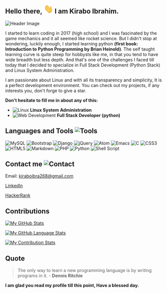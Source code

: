 ## Hello there, <img src="https://raw.githubusercontent.com/ABSphreak/ABSphreak/master/gifs/Hi.gif" alt="waving hand" width="30" height="30"/> I am Kirabo Ibrahim.

<img src="https://kinsta.com/wp-content/uploads/2021/07/how-to-become-a-web-developer-1024x512.jpg" alt="Header Image" />

I started to learn coding in 2017 (high school) and I was fascinated by the game mechanics and it all seemed like rocket science. But I didn't stop at wondering,
luckily enough, I started learning python **(first book: Introduction to Python Programming by Brian Heinold)**. The self taught learning curve is quite steep for hobbysts like me, in that you tend to have wide breadth but less depth. 
And that's one of the challenges I faced till today that I decided to specialize in Full Stack Development (Python Stack) and Linux System Administration.

I am passionate about Linux and with all its transparency and simplicity, It is a perfect development environment.
You can check out my projects, if any interests  you, don't forge to give a star.

**Don't hesitate to fill me in about any of this:**

* <img src="https://d33wubrfki0l68.cloudfront.net/e7ed9fe4bafe46e275c807d63591f85f9ab246ba/e2d28/assets/images/tux.png" width="20" height="20" alt="Linux"> **Linux System Administration**
* <img src="https://github.githubassets.com/images/icons/emoji/unicode/1f469-1f4bb.png" width="20" height="20" alt="Web Development"> **Full Stack Developer (python)**

## Languages and Tools <img src="https://github.githubassets.com/images/icons/emoji/unicode/1f469-1f4bb.png" width="20" height="20" alt="Tools" />

![MySQL](https://img.shields.io/badge/mysql-%2300f.svg?style=for-the-badge&logo=mysql&logoColor=white) ![Bootstrap](https://img.shields.io/badge/bootstrap-%23563D7C.svg?style=for-the-badge&logo=bootstrap&logoColor=white) ![Django](https://img.shields.io/badge/django-%23092E20.svg?style=for-the-badge&logo=django&logoColor=white) ![jQuery](https://img.shields.io/badge/jquery-%230769AD.svg?style=for-the-badge&logo=jquery&logoColor=white) ![Atom](https://img.shields.io/badge/Atom-%2366595C.svg?style=for-the-badge&logo=atom&logoColor=white) ![Emacs](https://img.shields.io/badge/Emacs-%237F5AB6.svg?&style=for-the-badge&logo=gnu-emacs&logoColor=white) ![C](https://img.shields.io/badge/c-%2300599C.svg?style=for-the-badge&logo=c&logoColor=white) ![CSS3](https://img.shields.io/badge/css3-%231572B6.svg?style=for-the-badge&logo=css3&logoColor=white) ![HTML5](https://img.shields.io/badge/html5-%23E34F26.svg?style=for-the-badge&logo=html5&logoColor=white) ![Markdown](https://img.shields.io/badge/markdown-%23000000.svg?style=for-the-badge&logo=markdown&logoColor=white) ![PHP](https://img.shields.io/badge/php-%23777BB4.svg?style=for-the-badge&logo=php&logoColor=white) ![Python](https://img.shields.io/badge/python-3670A0?style=for-the-badge&logo=python&logoColor=ffdd54) ![Shell Script](https://img.shields.io/badge/shell_script-%23121011.svg?style=for-the-badge&logo=gnu-bash&logoColor=white)

## Contact me <img src="https://github.githubassets.com/images/icons/emoji/unicode/1f30f.png" width="20" height="20" alt="Contact">

Email: <kiraboibra268@gmail.com>

[LinkedIn](https://www.linkedin.com/in/kirabo-ibrahim-b141121b5)

[HackerRank](https://www.hackerrank.com/kiraboibra268)

## Contributions

[![My GitHub Stats](https://github-readme-stats.vercel.app/api/?username=kiraboibrahim&count_private=true&theme=react&showicons=true)]()

[![My GitHub Language Stats](https://github-readme-stats.vercel.app/api/top-langs/?username=kiraboibrahim&langs_count=5&theme=react)]()

[![My Contribution Stats](https://github-contribution-stats.vercel.app/api/?username=kiraboibrahim)](https://github.com/kiraboibrahim/github-contribution-stats/)

## Quote 

> The only way to learn a new programming language is by writing programs in it. - **Dennis Ritchie**

**I am glad you read my profile till this point, Have a blessed day.**


